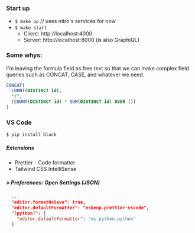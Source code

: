 ### Start up

- `$ make up` // uses nitro's services for now
- `$ make start`
  - Client: http://localhost:4000
  - Server: http://localhost:8000 (is also GraphiQL)

### Some whys:

I'm leaving the formula field as free text so that we can make complex field queries such as CONCAT, CASE, and whatever we need.

```sql
CONCAT(
  COUNT(DISTINCT id),
  "/",
  (COUNT(DISTINCT id) * SUM(DISTINCT id) OVER ())
)
```

### VS Code

`$ pip install black`

##### Extensions

- Prettier - Code formatter
- Tailwind CSS IntelliSense

##### > Preferences: Open Settings (JSON)

```json
  ...
  "editor.formatOnSave": true,
  "editor.defaultFormatter": "esbenp.prettier-vscode",
  "[python]": {
    "editor.defaultFormatter": "ms-python.python"
  }
```
